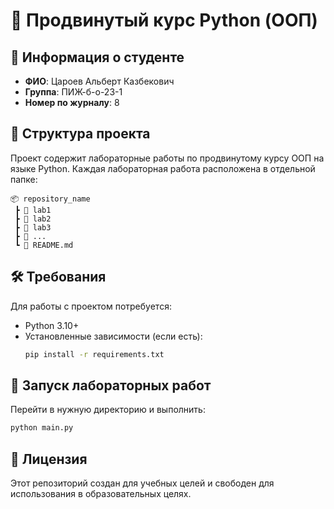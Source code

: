 # 🐍 Продвинутый курс Python (ООП)  

## 📌 Информация о студенте  
- **ФИО**: Цароев Альберт Казбекович  
- **Группа**: ПИЖ-б-о-23-1  
- **Номер по журналу**: 8  

## 📂 Структура проекта  
Проект содержит лабораторные работы по продвинутому курсу ООП на языке Python. Каждая лабораторная работа расположена в отдельной папке:  

```
📦 repository_name
 ┣ 📂 lab1
 ┣ 📂 lab2
 ┣ 📂 lab3
 ┣ 📂 ...
 ┗ 📜 README.md
```

## 🛠 Требования  
Для работы с проектом потребуется:  
- Python 3.10+  
- Установленные зависимости (если есть):  
  ```sh
  pip install -r requirements.txt
  ```

## 🚀 Запуск лабораторных работ  
Перейти в нужную директорию и выполнить:  
```sh
python main.py
```

## 📜 Лицензия  
Этот репозиторий создан для учебных целей и свободен для использования в образовательных целях.  